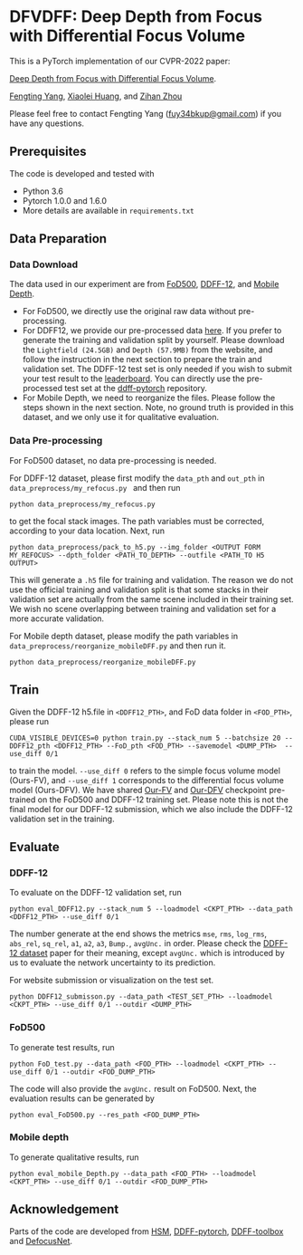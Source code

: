 # DFVDFF: Deep Depth from Focus with Differential Focus Volume

This is a PyTorch implementation of our CVPR-2022 paper:

[Deep Depth from Focus with Differential Focus Volume](https://arxiv.org/pdf/2112.01712.pdf). 

[Fengting Yang](http://personal.psu.edu/fuy34/), [Xiaolei Huang](http://faculty.ist.psu.edu/suh972/), and 
[Zihan Zhou](https://zihan-z.github.io/) 

Please feel free to contact Fengting Yang (fuy34bkup@gmail.com) if you have any questions.

## Prerequisites
The code is developed and tested with
- Python 3.6
- Pytorch 1.0.0 and 1.6.0
- More details are available in ```requirements.txt```

## Data Preparation
### Data Download 
The data used in our experiment are from [FoD500](https://github.com/dvl-tum/defocus-net),  [DDFF-12](https://hazirbas.com/datasets/ddff12scene/),
and [Mobile Depth](https://www.supasorn.com/dffdownload.html). 

* For FoD500, we directly use the original raw data without pre-processing. 
* For DDFF12, we provide our pre-processed data [here](https://pennstateoffice365-my.sharepoint.com/:u:/g/personal/fuy34_psu_edu/ERBeMZVm8UhNnQNIg1zXe6IBfLVpTxJtYuPymgU1TqjAbQ?e=g9u9kX). If you prefer to generate the training and validation split by yourself.
 Please download the ```Lightfield (24.5GB)``` and ```Depth (57.9MB)``` from the website, and 
follow the instruction in the next section to prepare the train and validation set. The DDFF-12 test set
is only needed if you wish to submit your test result to the [leaderboard](https://competitions.codalab.org/competitions/17807#learn_the_details). You can directly use 
the pre-processed test set at the [ddff-pytorch](https://github.com/soyers/ddff-pytorch) repository.
* For Mobile Depth, we need to reorganize the files. Please follow the steps shown in the next section. Note, no ground truth is provided in this dataset, and we only
use it for qualitative evaluation. 

### Data Pre-processing
For FoD500 dataset, no data pre-processing is needed. 

For DDFF-12 dataset, please first modify the ```data_pth``` and ```out_pth``` in 
```data_preprocess/my_refocus.py ``` and then run 
```
python data_preprocess/my_refocus.py 
```
to get the focal stack images. The path variables must be corrected, according to your data location. Next, run 
```
python data_preprocess/pack_to_h5.py --img_folder <OUTPUT FORM MY_REFOCUS> --dpth_folder <PATH_TO_DEPTH> --outfile <PATH_TO H5 OUTPUT>
```
This will generate a ```.h5``` file for training and validation. The reason we do not use the official training and validation split
is that some stacks in their validation set are actually from the same scene included in their training set. We wish no scene 
overlapping between training and validation set for a more accurate validation.  

For Mobile depth dataset, please modify the path variables in  ```data_preprocess/reorganize_mobileDFF.py``` and then run it. 
```
python data_preprocess/reorganize_mobileDFF.py 
```

## Train
Given the DDFF-12 h5.file in ```<DDFF12_PTH>```, and FoD data folder in ```<FOD_PTH>```, please run 
```
CUDA_VISIBLE_DEVICES=0 python train.py --stack_num 5 --batchsize 20 --DDFF12_pth <DDFF12_PTH> --FoD_pth <FOD_PTH> --savemodel <DUMP_PTH>  --use_diff 0/1
```
to train the model.  ```--use_diff 0``` refers to the simple focus volume model (Ours-FV), and ```--use_diff 1``` corresponds to
 the differential focus volume model (Ours-DFV). We have shared [Our-FV](https://drive.google.com/file/d/1oF0MZC3zBY-HRlXOYDlHqiTJ_KgPfEQP/view?usp=sharing)
and [Our-DFV](https://drive.google.com/file/d/1kKJlZybv4Kbpn7Xa2f2K25VErOQyind8/view?usp=sharing) checkpoint pre-trained on the FoD500 and DDFF-12 training set. 
Please note this is not the final model for our DDFF-12 submission, which we also include the DDFF-12 validation set in the training.  

## Evaluate 
### DDFF-12
To evaluate on the DDFF-12 validation set, run
```
python eval_DDFF12.py --stack_num 5 --loadmodel <CKPT_PTH> --data_path  <DDFF12_PTH> --use_diff 0/1
```
The number generate at the end shows the metrics 
```mse```,	```rms```, ```log_rms```, ```abs_rel```, ```sq_rel```,	```a1```, ```a2```, ```a3```, ```Bump.```, ```avgUnc.``` in order.
Please check the [DDFF-12 dataset](https://arxiv.org/pdf/1704.01085.pdf) paper for their meaning, except ```avgUnc.``` 
which is introduced by us to evaluate the network uncertainty to its prediction. 

For website submission or visualization on the test set. 
```
python DDFF12_submisson.py --data_path <TEST_SET_PTH> --loadmodel <CKPT_PTH> --use_diff 0/1 --outdir <DUMP_PTH>
```
### FoD500
To generate test results, run 
```
python FoD_test.py --data_path <FOD_PTH> --loadmodel <CKPT_PTH> --use_diff 0/1 --outdir <FOD_DUMP_PTH>
```
The code will also provide the ```avgUnc.``` result on FoD500. Next, the evaluation results can be generated by 
```
python eval_FoD500.py --res_path <FOD_DUMP_PTH>
```

### Mobile depth
To generate qualitative results, run 
```
python eval_mobile_Depth.py --data_path <FOD_PTH> --loadmodel <CKPT_PTH> --use_diff 0/1 --outdir <FOD_DUMP_PTH>
```

## Acknowledgement
Parts of the code are developed from [HSM](http://vision.middlebury.edu/stereo/submit3/), 
[DDFF-pytorch](https://github.com/soyers/ddff-pytorch), [DDFF-toolbox](https://github.com/hazirbas/ddff-toolbox) and [DefocusNet](https://github.com/dvl-tum/defocus-net).


